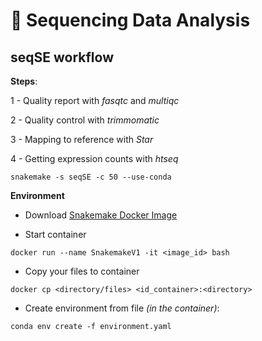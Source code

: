 # :dna: Sequencing Data Analysis

## seqSE workflow

**Steps**:

1 - Quality report with *fasqtc* and *multiqc*

2 - Quality control with *trimmomatic*

3 - Mapping to reference with *Star*

4 - Getting expression counts with *htseq*

```snakemake -s seqSE -c 50 --use-conda```

**Environment**

 - Download [Snakemake Docker Image](https://hub.docker.com/r/snakemake/snakemake)

 - Start container

 ```docker run --name SnakemakeV1 -it <image_id> bash```
 
 - Copy your files to container

  ```docker cp <directory/files> <id_container>:<directory>```
 
 - Create environment from file *(in the container)*:
 
```conda env create -f environment.yaml```
